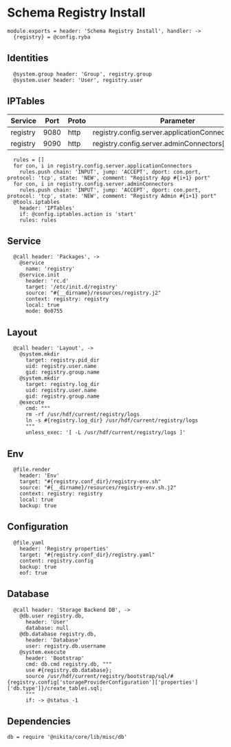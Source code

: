 
# Schema Registry Install

    module.exports = header: 'Schema Registry Install', handler: ->
      {registry} = @config.ryba

## Identities

      @system.group header: 'Group', registry.group
      @system.user header: 'User', registry.user

## IPTables

  | Service  | Port | Proto | Parameter                                            |
  |----------|------|-------|------------------------------------------------------|
  | registry | 9080 | http  | registry.config.server.applicationConnectors[0].port |
  | registry | 9090 | http  | registry.config.server.adminConnectors[0].port       |


      rules = []
      for con, i in registry.config.server.applicationConnectors
        rules.push chain: 'INPUT', jump: 'ACCEPT', dport: con.port, protocol: 'tcp', state: 'NEW', comment: "Registry App #{i+1} port"
      for con, i in registry.config.server.adminConnectors
        rules.push chain: 'INPUT', jump: 'ACCEPT', dport: con.port, protocol: 'tcp', state: 'NEW', comment: "Registry Admin #{i+1} port"
      @tools.iptables
        header: 'IPTables'
        if: @config.iptables.action is 'start'
        rules: rules

## Service

      @call header: 'Packages', ->
        @service
          name: 'registry'
        @service.init
          header: 'rc.d'
          target: '/etc/init.d/registry'
          source: "#{__dirname}/resources/registry.j2"
          context: registry: registry
          local: true
          mode: 0o0755

## Layout

      @call header: 'Layout', ->
        @system.mkdir
          target: registry.pid_dir
          uid: registry.user.name
          gid: registry.group.name
        @system.mkdir
          target: registry.log_dir
          uid: registry.user.name
          gid: registry.group.name
        @execute
          cmd: """
          rm -rf /usr/hdf/current/registry/logs
          ln -s #{registry.log_dir} /usr/hdf/current/registry/logs
          """
          unless_exec: '[ -L /usr/hdf/current/registry/logs ]'

## Env

      @file.render
        header: 'Env'
        target: "#{registry.conf_dir}/registry-env.sh"
        source: "#{__dirname}/resources/registry-env.sh.j2"
        context: registry: registry
        local: true
        backup: true

## Configuration

      @file.yaml
        header: 'Registry properties'
        target: "#{registry.conf_dir}/registry.yaml"
        content: registry.config
        backup: true
        eof: true

## Database

      @call header: 'Storage Backend DB', ->
        @db.user registry.db,
          header: 'User'
          database: null
        @db.database registry.db,
          header: 'Database'
          user: registry.db.username
        @system.execute
          header: 'Bootstrap'
          cmd: db.cmd registry.db, """
          use #{registry.db.database};
          source /usr/hdf/current/registry/bootstrap/sql/#{registry.config['storageProviderConfiguration']['properties']['db.type']}/create_tables.sql;
          """
          if: -> @status -1

## Dependencies

    db = require '@nikita/core/lib/misc/db'

